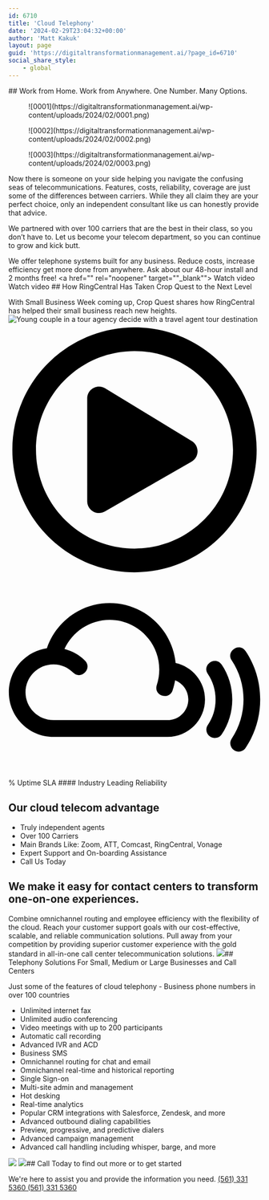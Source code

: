 ```yaml
---
id: 6710
title: 'Cloud Telephony'
date: '2024-02-29T23:04:32+00:00'
author: 'Matt Kakuk'
layout: page
guid: 'https://digitaltransformationmanagement.ai/?page_id=6710'
social_share_style:
    - global
---
```


<style>/*! elementor - v3.20.0 - 13-03-2024 */
.elementor-column .elementor-spacer-inner{height:var(--spacer-size)}.e-con{--container-widget-width:100%}.e-con-inner>.elementor-widget-spacer,.e-con>.elementor-widget-spacer{width:var(--container-widget-width,var(--spacer-size));--align-self:var(--container-widget-align-self,initial);--flex-shrink:0}.e-con-inner>.elementor-widget-spacer>.elementor-widget-container,.e-con>.elementor-widget-spacer>.elementor-widget-container{height:100%;width:100%}.e-con-inner>.elementor-widget-spacer>.elementor-widget-container>.elementor-spacer,.e-con>.elementor-widget-spacer>.elementor-widget-container>.elementor-spacer{height:100%}.e-con-inner>.elementor-widget-spacer>.elementor-widget-container>.elementor-spacer>.elementor-spacer-inner,.e-con>.elementor-widget-spacer>.elementor-widget-container>.elementor-spacer>.elementor-spacer-inner{height:var(--container-widget-height,var(--spacer-size))}.e-con-inner>.elementor-widget-spacer.elementor-widget-empty,.e-con>.elementor-widget-spacer.elementor-widget-empty{position:relative;min-height:22px;min-width:22px}.e-con-inner>.elementor-widget-spacer.elementor-widget-empty .elementor-widget-empty-icon,.e-con>.elementor-widget-spacer.elementor-widget-empty .elementor-widget-empty-icon{position:absolute;top:0;bottom:0;left:0;right:0;margin:auto;padding:0;width:22px;height:22px}</style></head><body>## Work from Home. Work from Anywhere. One Number. Many Options.

 <style>/*! elementor - v3.20.0 - 13-03-2024 */
.elementor-widget-image-carousel .swiper,.elementor-widget-image-carousel .swiper-container{position:static}.elementor-widget-image-carousel .swiper-container .swiper-slide figure,.elementor-widget-image-carousel .swiper .swiper-slide figure{line-height:inherit}.elementor-widget-image-carousel .swiper-slide{text-align:center}.elementor-image-carousel-wrapper:not(.swiper-container-initialized):not(.swiper-initialized) .swiper-slide{max-width:calc(100% / var(--e-image-carousel-slides-to-show, 3))}</style> <figure>![0001](https://digitaltransformationmanagement.ai/wp-content/uploads/2024/02/0001.png)</figure><figure>![0002](https://digitaltransformationmanagement.ai/wp-content/uploads/2024/02/0002.png)</figure><figure>![0003](https://digitaltransformationmanagement.ai/wp-content/uploads/2024/02/0003.png)</figure> Now there is someone on your side helping you navigate the confusing seas of telecommunications. Features, costs, reliability, coverage are just some of the differences between carriers. While they all claim they are your perfect choice, only an independent consultant like us can honestly provide that advice.  
  
We partnered with over 100 carriers that are the best in their class, so you don’t have to. Let us become your telecom department, so you can continue to grow and kick butt.  
  
We offer telephone systems built for any business. Reduce costs, increase efficiency get more done from anywhere. Ask about our 48-hour install and 2 months free! <a href="" rel="noopener" target=""_blank""> Watch video Watch video </a>## How RingCentral Has Taken Crop Quest to the Next Level

 With Small Business Week coming up, Crop Quest shares how RingCentral has helped their small business reach new heights. <style>/*! elementor - v3.20.0 - 13-03-2024 */
.elementor-widget-image{text-align:center}.elementor-widget-image a{display:inline-block}.elementor-widget-image a img[src$=".svg"]{width:48px}.elementor-widget-image img{vertical-align:middle;display:inline-block}</style> ![Young couple in a tour agency decide with a travel agent tour destination](https://digitaltransformationmanagement.ai/wp-content/uploads/2024/02/young-couple-in-a-tour-agency-decide-with-a-travel-agent-tour-destination.jpg) <svg aria-hidden="true" viewbox="0 0 512 512" xmlns="http://www.w3.org/2000/svg"><path d="M371.7 238l-176-107c-15.8-8.8-35.7 2.5-35.7 21v208c0 18.4 19.8 29.8 35.7 21l176-101c16.4-9.1 16.4-32.8 0-42zM504 256C504 119 393 8 256 8S8 119 8 256s111 248 248 248 248-111 248-248zm-448 0c0-110.5 89.5-200 200-200s200 89.5 200 200-89.5 200-200 200S56 366.5 56 256z"></path></svg> <style>/*! elementor - v3.20.0 - 13-03-2024 */
.elementor-widget-divider{--divider-border-style:none;--divider-border-width:1px;--divider-color:#0c0d0e;--divider-icon-size:20px;--divider-element-spacing:10px;--divider-pattern-height:24px;--divider-pattern-size:20px;--divider-pattern-url:none;--divider-pattern-repeat:repeat-x}.elementor-widget-divider .elementor-divider{display:flex}.elementor-widget-divider .elementor-divider__text{font-size:15px;line-height:1;max-width:95%}.elementor-widget-divider .elementor-divider__element{margin:0 var(--divider-element-spacing);flex-shrink:0}.elementor-widget-divider .elementor-icon{font-size:var(--divider-icon-size)}.elementor-widget-divider .elementor-divider-separator{display:flex;margin:0;direction:ltr}.elementor-widget-divider--view-line_icon .elementor-divider-separator,.elementor-widget-divider--view-line_text .elementor-divider-separator{align-items:center}.elementor-widget-divider--view-line_icon .elementor-divider-separator:after,.elementor-widget-divider--view-line_icon .elementor-divider-separator:before,.elementor-widget-divider--view-line_text .elementor-divider-separator:after,.elementor-widget-divider--view-line_text .elementor-divider-separator:before{display:block;content:"";border-block-end:0;flex-grow:1;border-block-start:var(--divider-border-width) var(--divider-border-style) var(--divider-color)}.elementor-widget-divider--element-align-left .elementor-divider .elementor-divider-separator>.elementor-divider__svg:first-of-type{flex-grow:0;flex-shrink:100}.elementor-widget-divider--element-align-left .elementor-divider-separator:before{content:none}.elementor-widget-divider--element-align-left .elementor-divider__element{margin-left:0}.elementor-widget-divider--element-align-right .elementor-divider .elementor-divider-separator>.elementor-divider__svg:last-of-type{flex-grow:0;flex-shrink:100}.elementor-widget-divider--element-align-right .elementor-divider-separator:after{content:none}.elementor-widget-divider--element-align-right .elementor-divider__element{margin-right:0}.elementor-widget-divider--element-align-start .elementor-divider .elementor-divider-separator>.elementor-divider__svg:first-of-type{flex-grow:0;flex-shrink:100}.elementor-widget-divider--element-align-start .elementor-divider-separator:before{content:none}.elementor-widget-divider--element-align-start .elementor-divider__element{margin-inline-start:0}.elementor-widget-divider--element-align-end .elementor-divider .elementor-divider-separator>.elementor-divider__svg:last-of-type{flex-grow:0;flex-shrink:100}.elementor-widget-divider--element-align-end .elementor-divider-separator:after{content:none}.elementor-widget-divider--element-align-end .elementor-divider__element{margin-inline-end:0}.elementor-widget-divider:not(.elementor-widget-divider--view-line_text):not(.elementor-widget-divider--view-line_icon) .elementor-divider-separator{border-block-start:var(--divider-border-width) var(--divider-border-style) var(--divider-color)}.elementor-widget-divider--separator-type-pattern{--divider-border-style:none}.elementor-widget-divider--separator-type-pattern.elementor-widget-divider--view-line .elementor-divider-separator,.elementor-widget-divider--separator-type-pattern:not(.elementor-widget-divider--view-line) .elementor-divider-separator:after,.elementor-widget-divider--separator-type-pattern:not(.elementor-widget-divider--view-line) .elementor-divider-separator:before,.elementor-widget-divider--separator-type-pattern:not([class*=elementor-widget-divider--view]) .elementor-divider-separator{width:100%;min-height:var(--divider-pattern-height);-webkit-mask-size:var(--divider-pattern-size) 100%;mask-size:var(--divider-pattern-size) 100%;-webkit-mask-repeat:var(--divider-pattern-repeat);mask-repeat:var(--divider-pattern-repeat);background-color:var(--divider-color);-webkit-mask-image:var(--divider-pattern-url);mask-image:var(--divider-pattern-url)}.elementor-widget-divider--no-spacing{--divider-pattern-size:auto}.elementor-widget-divider--bg-round{--divider-pattern-repeat:round}.rtl .elementor-widget-divider .elementor-divider__text{direction:rtl}.e-con-inner>.elementor-widget-divider,.e-con>.elementor-widget-divider{width:var(--container-widget-width,100%);--flex-grow:var(--container-widget-flex-grow)}</style> <svg aria-hidden="true" viewbox="0 0 640 512" xmlns="http://www.w3.org/2000/svg"><path d="M424.43 219.729C416.124 134.727 344.135 68 256.919 68c-72.266 0-136.224 46.516-159.205 114.074-54.545 8.029-96.63 54.822-96.63 111.582 0 62.298 50.668 112.966 113.243 112.966h289.614c52.329 0 94.969-42.362 94.969-94.693 0-45.131-32.118-83.063-74.48-92.2zm-20.489 144.53H114.327c-39.04 0-70.881-31.564-70.881-70.604s31.841-70.604 70.881-70.604c18.827 0 36.548 7.475 49.838 20.766 19.963 19.963 50.133-10.227 30.18-30.18-14.675-14.398-32.672-24.365-52.053-29.349 19.935-44.3 64.79-73.926 114.628-73.926 69.496 0 125.979 56.483 125.979 125.702 0 13.568-2.215 26.857-6.369 39.594-8.943 27.517 32.133 38.939 40.147 13.29 2.769-8.306 4.984-16.889 6.369-25.472 19.381 7.476 33.502 26.303 33.502 48.453 0 28.795-23.535 52.33-52.607 52.33zm235.069-52.33c0 44.024-12.737 86.386-37.102 122.657-4.153 6.092-10.798 9.414-17.72 9.414-16.317 0-27.127-18.826-17.443-32.949 19.381-29.349 29.903-63.682 29.903-99.122s-10.521-69.773-29.903-98.845c-15.655-22.831 19.361-47.24 35.163-23.534 24.366 35.993 37.102 78.356 37.102 122.379zm-70.88 0c0 31.565-9.137 62.021-26.857 88.325-4.153 6.091-10.798 9.136-17.72 9.136-17.201 0-27.022-18.979-17.443-32.948 13.013-19.104 19.658-41.255 19.658-64.513 0-22.981-6.645-45.408-19.658-64.512-15.761-22.986 19.008-47.095 35.163-23.535 17.719 26.026 26.857 56.483 26.857 88.047z"></path></svg> % Uptime SLA #### Industry Leading Reliability

## Our cloud telecom advantage

- Truly independent agents
- Over 100 Carriers
- Main Brands Like: Zoom, ATT, Comcast, RingCentral, Vonage
- Expert Support and On-boarding Assistance
- Call Us Today

## We make it easy for contact centers to transform one-on-one experiences.

 Combine omnichannel routing and employee efficiency with the flexibility of the cloud. Reach your customer support goals with our cost-effective, scalable, and reliable communication solutions. Pull away from your competition by providing superior customer experience with the gold standard in all-in-one call center telecommunication solutions. ![](https://digitaltransformationmanagement.ai/wp-content/uploads/2024/02/Screen-Shot-2020-07-28-at-11.44.18-AM.png)## Telephony Solutions For Small, Medium or Large Businesses and Call Centers

 Just some of the features of cloud telephony - Business phone numbers in over 100 countries
- Unlimited internet fax
- Unlimited audio conferencing
- Video meetings with up to 200 participants
- Automatic call recording
- Advanced IVR and ACD
- Business SMS
- Omnichannel routing for chat and email
- Omnichannel real-time and historical reporting
- Single Sign-on
- Multi-site admin and management
- Hot desking
- Real-time analytics
- Popular CRM integrations with Salesforce, Zendesk, and more
- Advanced outbound dialing capabilities
- Preview, progressive, and predictive dialers
- Advanced campaign management
- Advanced call handling including whisper, barge, and more

 ![](https://digitaltransformationmanagement.ai/wp-content/uploads/2022/07/shape-3.svg) ![](https://digitaltransformationmanagement.ai/wp-content/uploads/2024/02/circle-quarter-blue.png)## Call Today to find out more or to get started

 We're here to assist you and provide the information you need. [ (561) 331 5360 (561) 331 5360 ](tel:+15613315360)